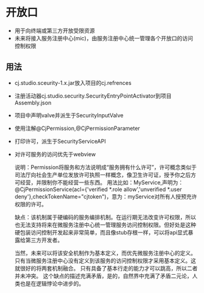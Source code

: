 # 开放口
- 用于向终端或第三方开放受限资源
- 未来将接入服务注册中心(mic)，由服务注册中心统一管理各个开放口的访问控制权限

## 用法
- cj.studio.sceurity-1.x.jar放入项目的cj.refrences
- 注册活动器cj.studio.security.SecurityEntryPointActivator到项目Assembly.json
- 项目中声明valve并派生于SecurityInputValve
- 使用注解@CjPermission,@CjPermissionParameter
- 打印许可，派生于SecurityServiceAPI
- 对许可服务的访问优先于webview

	说明：Permission将服务和方法说明成“服务拥有什么许可”，许可概念类似于司法厅向社会生产单位发放许可执照一样概念，像卫生许可证，授予你之后方可经营，并限制你不能经营一些东西。
	用法比如：MyService,声明为：@CjPermissionService(acl={'verified *.role allow','unverified *.user deny'},checkTokenName="cjtoken")，意为：myService对所有人授预充许权限的许可。

	缺点：该机制属于硬编码的服务编排机制。在运行期无法改变许可权限，所以也无法支持将来在微服务注册中心统一管理服务访问控制权限。但好处是这种硬包装访问控制开发起来非常简单，而且像stub存根一样，可以将api显式暴露给第三方开发者。

	当然，未来可以将该安全机制作为基本定义，而优先微服务注册中心的定义。只有当微服务注册中心没有定义到该服务的访问控制权限才采用基本定义。这就很好的将两套机制融合。
	只有具备了基本行走的能力才可以跳高，所以二者并未冲突。
	这个缺点的描述充满矛盾，是的，自然界中充满了矛盾二元论，人类也是在逻辑悖论中进步的。